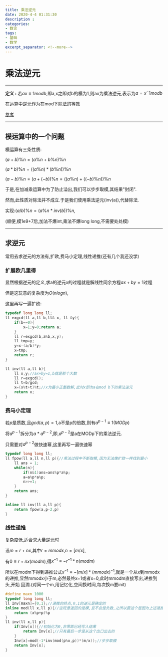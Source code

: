 ```yaml
---
title: 乘法逆元
date: 2020-4-4 01:31:30
description : 
categories:
- 数论
tags:
- 基础
- 数学
excerpt_separator: <!--more-->
---
```

# 乘法逆元

-----

**定义 :** 若$ax\equiv1modb$,即a,x之即对b的模为1,则ax为乘法逆元,表示为$a=x^-1mod b$

在运算中逆元作为在mod下除法的等效

[参考](https://www.zhihu.com/search?type=content&q=%E4%B9%98%E6%B3%95%E9%80%86%E5%85%83%E6%9C%89%E4%BB%80%E4%B9%88%E7%94%A8)

-----------

## 模运算中的一个问题

模运算有三条性质:

$(a+b)\%n = (a\%n + b\%n)\% n$

$(a*b)\%n = ((a\%n)*(b\%n)) \% n$

$(a-b)\%n = (a+(-b))\%n = ( (a\%n) + ((-b)\%n) )\% n$

于是,在加减乘运算中为了防止溢出,我们可以步步取模,其结果"封闭".

然而,此性质对除法并不成立.于是我们使用乘法逆元(inv(a)),代替除法.
<!--more-->
实现:$(a/b)\%n = (a\%n*inv(b))\%n$,

(顺便,模1e9+7后,加法不爆int,乘法不爆long long,不需要处处模)

------------

## 求逆元

常用去求逆元的方法有,扩欧,费马小定理,线性递推(还有几个我还没学)

### 扩展欧几里得

显然根据逆元的定义,求a的逆元x的过程就是解线性同余方程$ax+by=1$过程

但是这玩意的复杂度为$O(nlogn)$,

这里再写一遍扩欧:

```cpp
typedef long long ll;
ll exgcd(ll a,ll b,ll& x, ll &y){
	if(b==0){
		x=1;y=0;return a;
    }
    ll r=exgcd(b,a%b,x,y);
    ll tmp=y;
    y=x-(a/b)*y;
    x=tmp;
    return r;
}

ll inv(ll a,ll b){
    ll x,y;//ax+by=1,b就是那个大数
    ll r=exgcd();
    ll t=b/gcd;
    x=(x%t+t)%t;//x为最小正整数解,此时x即为a在mod b下的乘法逆元
	return x;
}
```

### 费马小定理

若$p$是质数,且$gcd(a,p)=1$,a不是p的倍数,则有$a^{p-1}\equiv1 (MODp)$

将$a^{p-1}$拆分为$a*a^{p-2}$,即,$a^{p-2}$是a在MODp下的乘法逆元.

只需要对$a^{p-2}$做快速幂,这里再写一遍快速幂

```cpp
typedef long long ll;
ll fpow(ll a,ll n,ll p){//乘法过程中不断取模,因为无法像扩欧一样找到最小
    ll ans = 1;
    while(n){
		if(n&1)ans=ans%p*a%p;
        a=a%p*a%p;
        n>>=1;
    }
    return ans;
}

inline ll inv(ll a,ll p){
	return fpow(a,p-2,p)
}
```

### 线性递推

复杂度低,适合求大量逆元时

设$m=r+nx$,其中$r=mmodx$,$n=[m/x]$,

有$0\equiv r+nx(mod m)$,得$x^{-1}\equiv -r^{-1}*n (modm)$

所以在modm下得到递推公式$x^{-1} \equiv -[m/x]*(mmodx)^{-1}$,就是一个从x到mmodx的递推,显然mmodx小于m,必然最终x=1或者x=0,此时mmodm直接写出,递推到头,开始 回溯.(对同一个m,用记忆化,空间换时间,每次换m要init)

```cpp
#define maxn 1000
typedef long long ll;
ll Inv[maxn]={0,1};//递推的终点,0,1的逆元是确定的
inline mod(ll x,ll p){//这玩意返回的是模,且不会是负数,之所以要这个是因为上述递推式是mod m下的,会有负数,而我们希望得到正的模
    return (x%p+p)%p
}
ll inv(ll x,ll p){
	if(Inv[x]){//初始化为0,非零即已经写入结果
        return Inv[x];//只有最后一步是从这个出口出去的
    }
    Inv[x]=mod(-1*inv(mod(p%x,p))*(m/x));//步步取模
    return Inv[x];
}
```



